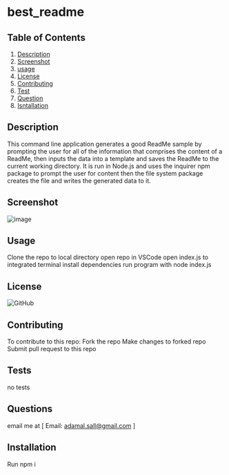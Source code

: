 # best_readme

## Table of Contents


1. [Description](#description)
2. [Screenshot](#Screenshot)
3. [usage](#usage)
4. [License](#License)
5. [Contributing](#Contributing)
6. [Test](#Test)
7. [Question](#Question)
8. [Isntallation](#Installation)


## Description
This command line application generates a good ReadMe sample by prompting the user for all of the information that comprises the content of a ReadMe, then inputs the data into a  template and saves the ReadMe to the current working directory. It is run in Node.js and uses the inquirer npm package to prompt the user for content then the file system package creates the file and writes the generated data to it.


## Screenshot

![image](https://user-images.githubusercontent.com/115763652/215164911-8ca5cfd0-ecb5-4ca8-b839-c6612e5bc250.png)

## Usage

Clone the repo to local directory
open repo in VSCode
open  index.js to integrated terminal
install dependencies
run program with node index.js

## License

![GitHub](https://img.shields.io/github/license/kaiyfa/best_readme?style=plastic)

## Contributing

To contribute to this repo:
Fork the repo
Make changes to forked repo
Submit pull request to this repo

## Tests

no tests

## Questions

email me at [
 Email: adamal.sall@gmail.com ]

 ## Installation
Run npm i
